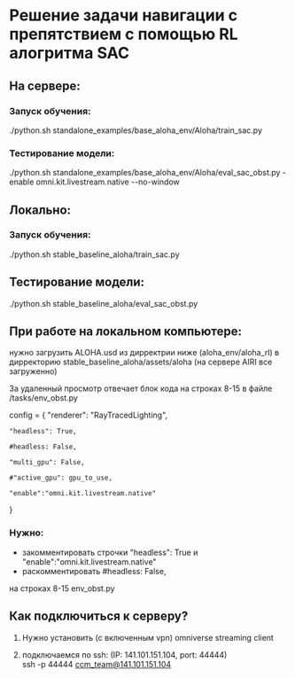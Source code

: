 # Решение задачи навигации с препятствием с помощью RL алогритма SAC 
## На сервере:
### Запуск обучения:
./python.sh standalone_examples/base_aloha_env/Aloha/train_sac.py 
### Тестирование модели:
./python.sh standalone_examples/base_aloha_env/Aloha/eval_sac_obst.py -enable omni.kit.livestream.native --no-window

## Локально:
### Запуск обучения:
./python.sh stable_baseline_aloha/train_sac.py 
## Тестирование модели:
./python.sh stable_baseline_aloha/eval_sac_obst.py

## При работе на локальном компьютере:
нужно загрузить ALOHA.usd из дирректрии ниже (aloha_env/aloha_rl) в дирректорию stable_baseline_aloha/assets/aloha (на сервере AIRI все загруженно)

За удаленный просмотр отвечает блок кода на строках 8-15 в файле /tasks/env_obst.py 

config = {
    "renderer": "RayTracedLighting",
    
    "headless": True,
    
    #headless: False,
    
    "multi_gpu": False,
    
    #"active_gpu": gpu_to_use,
    
    "enable":"omni.kit.livestream.native"
}

 ### Нужно: 
 - закомментировать строчки "headless": True и "enable":"omni.kit.livestream.native"
 - раскомментировать #headless: False,

на строках 8-15 env_obst.py 

## Как подключиться к серверу?
1) Нужно установить (с включенным vpn)  omniverse streaming client

2) подключаемся по ssh: (IP: 141.101.151.104, port: 44444)    
    ssh -p 44444 ccm_team@141.101.151.104
